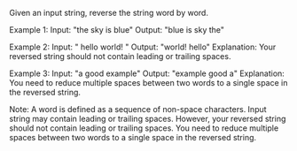 Given an input string, reverse the string word by word.

Example 1:
Input: "the sky is blue"
Output: "blue is sky the"

Example 2:
Input: "  hello world!  "
Output: "world! hello"
Explanation: Your reversed string should not contain leading or trailing spaces.

Example 3:
Input: "a good   example"
Output: "example good a"
Explanation: You need to reduce multiple spaces between two words to a single space in the reversed string.
 

Note:
A word is defined as a sequence of non-space characters.
Input string may contain leading or trailing spaces. However, your reversed string should not contain leading or trailing spaces.
You need to reduce multiple spaces between two words to a single space in the reversed string.